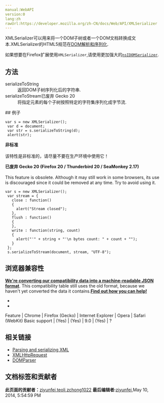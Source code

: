 ```yaml
---
manual:WebAPI
version:0
lang:zh
rawUrl:https://developer.mozilla.org/zh-CN/docs/Web/API/XMLSerializer
---
```




XMLSerializer可以用来将一个DOM子树或者一个DOM文档转换成文本.XMLSerializer的HTML5规范在[DOM解析和序列化](%6358 "http://html5.org/specs/dom-parsing.html").


如果想要在Firefox扩展使用`XMLSerializer`,请使用更加强大的[`nsIDOMSerializer`](%21916 "nsIDOMSerializer").


## 方法<a name="Methods"></a>
<dl><dt id='serializeToString'>serializeToString</dt><dd>返回DOM子树序列化后的字符串.</dd><dt id='serializeToStream'>serializeToStream<i></i>已废弃 Gecko 20</dt><dd>将指定元素的每个子树按照特定的字符集序列化成字节流.</dd></dl>
## 例子<a name="Examples"></a>

```
var s = new XMLSerializer();
 var d = document;
 var str = s.serializeToString(d);
 alert(str);
```


**非标准**<br></br>该特性是非标准的，请尽量不要在生产环境中使用它！




**已废弃 Gecko 20 (Firefox 20 / Thunderbird 20 / SeaMonkey 2.17)**<br></br>This feature is obsolete. Although it may still work in some browsers, its use is discouraged since it could be removed at any time. Try to avoid using it.



```
var s = new XMLSerializer();
 var stream = {
   close : function()
   {
     alert("Stream closed");
   },
   flush : function()
   {
   },
   write : function(string, count)
   {
     alert("'" + string + "'\n bytes count: " + count + "");
   }
 };
 s.serializeToStream(document, stream, "UTF-8");
```

## 浏览器兼容性<a name="Browser_compatibility"></a>


**[We&#39;re converting our compatibility data into a machine-readable JSON format](%3344 "")**. This compatibility table still uses the old format, because we haven&#39;t yet converted the data it contains.**[Find out how you can help!](%3392 "")**


* 
* 
Feature | Chrome | Firefox (Gecko) | Internet Explorer | Opera | Safari (WebKit) 
Basic support | (Yes) | (Yes) | 9.0 | (Yes) | ? 





## 相关链接<a name="相关链接"></a>

* [Parsing and serializing XML](%21917 "zh-CN/Parsing_and_serializing_XML")
* [XMLHttpRequest](%21918 "zh-CN/XMLHttpRequest")
* [DOMParser](%21920 "zh-CN/DOMParser")



## 文档标签和贡献者
**此页面的贡献者：**[ziyunfei](%61 ""),[teoli](%160 ""),[zchong1022](%21921 "")
**最后编辑者:**[ziyunfei](%61 ""),<time>May 10, 2014, 5:54:59 PM</time>


